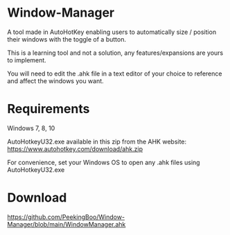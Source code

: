 # Window-Manager
A tool made in AutoHotKey enabling users to automatically size / position their windows with the toggle of a button.

This is a learning tool and not a solution, any features/expansions are yours to implement.

You will need to edit the .ahk file in a text editor of your choice to reference and affect the windows you want.



# Requirements
Windows 7, 8, 10

AutoHotkeyU32.exe available in this zip from the AHK website: https://www.autohotkey.com/download/ahk.zip

For convenience, set your Windows OS to open any .ahk files using AutoHotkeyU32.exe



# Download
https://github.com/PeekingBoo/Window-Manager/blob/main/WindowManager.ahk
